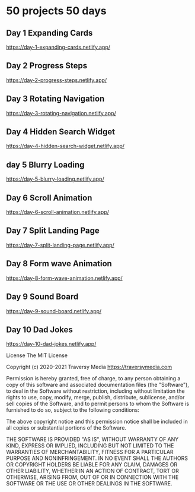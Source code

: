 # 50 projects 50 days

## Day 1 Expanding Cards
https://day-1-expanding-cards.netlify.app/
## Day 2 Progress Steps
https://day-2-progress-steps.netlify.app/
## Day 3 Rotating Navigation
https://day-3-rotating-navigation.netlify.app/
## Day 4 Hidden Search Widget
https://day-4-hidden-search-widget.netlify.app/
## day 5 Blurry Loading
https://day-5-blurry-loading.netlify.app/
## Day 6 Scroll Animation
https://day-6-scroll-animation.netlify.app/
## Day 7 Split Landing Page
https://day-7-split-landing-page.netlify.app/
## Day 8 Form wave Animation
https://day-8-form-wave-animation.netlify.app/
## Day 9 Sound Board
https://day-9-sound-board.netlify.app/
## Day 10 Dad Jokes 
https://day-10-dad-jokes.netlify.app/

License
The MIT License

Copyright (c) 2020-2021 Traversy Media https://traversymedia.com

Permission is hereby granted, free of charge, to any person obtaining a copy of this software and associated documentation files (the "Software"), to deal in the Software without restriction, including without limitation the rights to use, copy, modify, merge, publish, distribute, sublicense, and/or sell copies of the Software, and to permit persons to whom the Software is furnished to do so, subject to the following conditions:

The above copyright notice and this permission notice shall be included in all copies or substantial portions of the Software.

THE SOFTWARE IS PROVIDED "AS IS", WITHOUT WARRANTY OF ANY KIND, EXPRESS OR IMPLIED, INCLUDING BUT NOT LIMITED TO THE WARRANTIES OF MERCHANTABILITY, FITNESS FOR A PARTICULAR PURPOSE AND NONINFRINGEMENT. IN NO EVENT SHALL THE AUTHORS OR COPYRIGHT HOLDERS BE LIABLE FOR ANY CLAIM, DAMAGES OR OTHER LIABILITY, WHETHER IN AN ACTION OF CONTRACT, TORT OR OTHERWISE, ARISING FROM, OUT OF OR IN CONNECTION WITH THE SOFTWARE OR THE USE OR OTHER DEALINGS IN THE SOFTWARE.
